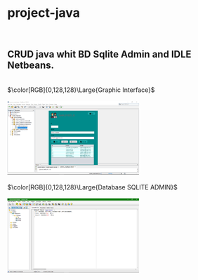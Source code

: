 # project-java
<br>
<h2>CRUD java whit BD Sqlite Admin and IDLE Netbeans.</h2>
<br>
$\color[RGB]{0,128,128}\Large{Graphic Interface}$
<br>
<br>
<img alt="Graphic Interfaz project" src="src/system_employees/means/interfaz.png" width="300" >
<br>
<br>
$\color[RGB]{0,128,128}\Large{Database SQLITE ADMIN}$
<br>
<br>
<img alt="database employees" src="src/system_employees/means/bd.png" width="300" >
<br>

